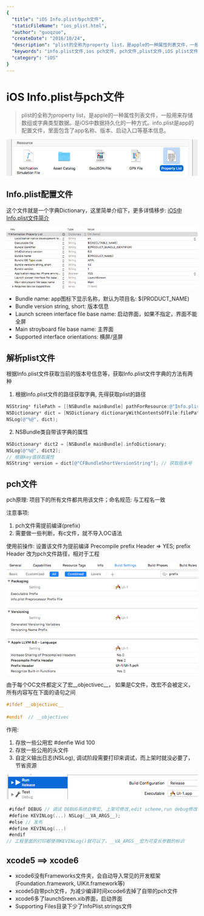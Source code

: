 ```yaml
---
{
  "title": "iOS Info.plist与pch文件",
  "staticFileName": "ios_plist.html",
  "author": "guoqzuo",
  "createDate": "2016/10/24",
  "description": "plist的全称为property list，是apple的一种属性列表文件，一般用来存储数组或字典类型数据。是iOS中数据持久化的一种方式。info.plist是app的配置文件，里面包含了app名称、版本、启动入口等基本信息。",
  "keywords": "info.plist文件,ios pch文件, pch文件,plist文件,iOS plist文件",
  "category": "iOS"
}
---
```

# iOS Info.plist与pch文件

> plist的全称为property list，是apple的一种属性列表文件，一般用来存储数组或字典类型数据。是iOS中数据持久化的一种方式。info.plist是app的配置文件，里面包含了app名称、版本、启动入口等基本信息。

![ios_plist_1.png](../../../images/blog/ios/ios_plist_1.png)

## Info.plist配置文件
这个文件就是一个字典Dictionary，这里简单介绍下，更多详情移步: [iOS中Info.plist文件简介](https://my.oschina.net/hmj/blog/104196)

![ios_plist_2.png](../../../images/blog/ios/ios_plist_2.png)

- Bundle name: app图标下显示名称，默认为项目名: $(PRODUCT_NAME)
- Bundle version string, short: 版本信息
- Launch screen interface file base name: 启动界面，如果不指定，界面不能全屏
- Main stroyboard file base name: 主界面    
- Supported interface orientations: 横屏/竖屏

## 解析plist文件
根据Info.plist文件获取当前的版本号信息等，获取Info.plist文件字典的方法有两种
1. 根据Info.plist文件的路径获取字典, 先得获取plist的路径
```objectivec
NSString* filePath = [[NSBundle mainBundle] pathForResource:@"Info.plist" ofType:nil];
NSDictionary* dict = [NSDictionary dictionaryWithContentsOfFile:filePath];
NSLog(@"%@", dict);
```
2. NSBundle类自带该字典的属性
```objectivec
NSDictionary* dict2 = [NSBundle mainBundle].infoDictionary;
NSLog(@"%@", dict2);
// 根据key值获取属性
NSString* version = dict[@"CFBundleShortVersionString"]; // 获取版本号
```

## pch文件    
pch原理: 项目下的所有文件都共用该文件；命名规范: 与工程名一致

注意事项: 
1. pch文件需提前编译(prefix) 
2. 需要做一些判断，有c文件，就不导入OC语法

使用前操作: 设置该文件为提前编译 Precompile prefix Header => YES; prefix Header 改为pch文件路径，相对于工程

![ios_plist_3.png](../../../images/blog/ios/ios_plist_3.png)

由于每个OC文件都定义了宏__objectivec__， 如果是C文件，改宏不会被定义，所有内容写在下面的语句之间
```objectivec
#ifdef __objectivec__    

#endif  // __objectivec
```
作用: 
1. 存放一些公用宏    #denfie Wid 100
2. 存放一些公用的头文件 
3. 自定义输出日志(NSLog), 调试阶段需要打印来调试，而上架时就没必要了，节省资源

![ios_plist_4.png](../../../images/blog/ios/ios_plist_4.png)

```objectivec
 #ifdef DEBUG // 调试 DEBUG系统自带宏, 上架可修改,edit scheme,run debug修改为release
 #define KEVINLog(...) NSLog(__VA_ARGS__);
 #else // 发布
 #define KEVINLog(...)
 #endif
// 工程里面的打印都使用KEVINLog()就可以了，__VA_ARGS__宏为可变长参数的标识
```

## xcode5 ==> xcode6 
- xcode6没有Frameworks文件夹，会自动导入常见的开发框架(Foundation.framework, UIKit.framework等)
- xcode5自带pch文件，为减少编译时间xcode6去掉了自带的pch文件
- xcode6多了launchSreen.xib界面，启动界面
- Supporting Files目录下少了InfoPlist.strings文件